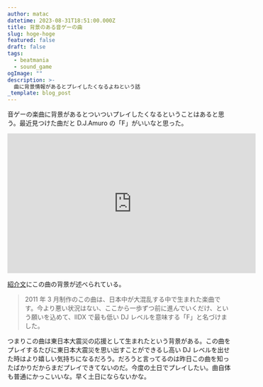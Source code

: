 ```yaml
---
author: matac
datetime: 2023-08-31T18:51:00.000Z
title: 背景のある音ゲーの曲
slug: hoge-hoge
featured: false
draft: false
tags:
  - beatmania
  - sound_game
ogImage: ""
description: >-
  曲に背景情報があるとプレイしたくなるよねという話
_template: blog_post
---
```


音ゲーの楽曲に背景があるとついついプレイしたくなるということはあると思う。最近見つけた曲だと D.J.Amuro の「F」がいいなと思った。

<iframe width="560" height="315" src="https://www.youtube.com/embed/noPWFI8CulY?si=Uzspmjm4ZH16yYEI" title="YouTube video player" frameborder="0" allow="accelerometer; autoplay; clipboard-write; encrypted-media; gyroscope; picture-in-picture; web-share" allowfullscreen></iframe>

[紹介文](https://p.eagate.573.jp/game/2dx/19/p/newsong/s_f.html)にこの曲の背景が述べられている。

> 2011 年 3 月制作のこの曲は、日本中が大混乱する中で生まれた楽曲です。今より悪い状況はない、ここから一歩ずつ前に進んでいくだけ、という願いを込めて、IIDX で最も低い DJ レベルを意味する「F」と名づけました。

つまりこの曲は東日本大震災の応援として生まれたという背景がある。この曲をプレイするたびに東日本大震災を思い出すことができるし高い DJ レベルを出せた時はより嬉しい気持ちになるだろう。だろうと言ってるのは昨日この曲を知ったばかりだからまだプレイできてないのだ。今度の土日でプレイしたい。曲自体も普通にかっこいいな。早く土日にならないかな。
